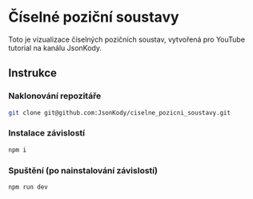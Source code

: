 # Číselné poziční soustavy

Toto je vizualizace číselných pozičních soustav, vytvořená pro YouTube tutorial na kanálu JsonKody.

## Instrukce

### Naklonování repozitáře
```bash
git clone git@github.com:JsonKody/ciselne_pozicni_soustavy.git
```

### Instalace závislostí
```bash
npm i
```

### Spuštění (po nainstalování závislostí)
```bash
npm run dev
```
